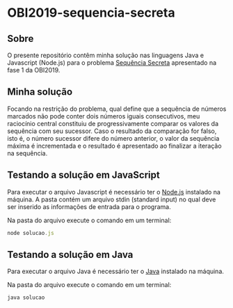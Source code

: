 # OBI2019-sequencia-secreta

## Sobre

O presente repositório contêm minha solução nas linguagens Java e Javascript (Node.js) para o problema [Sequência Secreta](https://olimpiada.ic.unicamp.br/pratique/pj/2019/f1/secreta/) apresentado na fase 1 da OBI2019.

## Minha solução

Focando na restrição do problema, qual define que a sequência de números marcados não pode conter dois números iguais consecutivos, meu raciocínio central constituiu de progressivamente comparar os valores da sequência com seu sucessor. Caso o resultado da comparação for falso, isto é, o número sucessor difere do número anterior, o valor da sequência máxima é incrementada e o resultado é apresentado ao finalizar a iteração na sequência.

## Testando a solução em JavaScript

Para executar o arquivo Javascript é necessário ter o [Node.js](https://nodejs.org) instalado na máquina. A pasta contém um arquivo stdin (standard input) no qual deve ser inserido as informações de entrada para o programa.

Na pasta do arquivo execute o comando em um terminal:

```javascript
node solucao.js
```

## Testando a solução em Java

Para executar o arquivo Java é necessário ter o [Java](https://www.java.com/pt-BR/download/manual.jsp) instalado na máquina.

Na pasta do arquivo execute o comando em um terminal:

```java
java solucao
```
